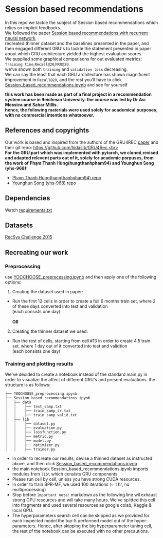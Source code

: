 # Session based recommendations
In this repo we tackle the subject of Session based recommendations which relies on implicit feedbacks.
<br>We followed the paper [Session based recommendations wirh recurrent neural network](https://arxiv.org/pdf/1511.06939),<br>  recreated thinner dataset and the baselines presented in the paper,
and then engaged different GRU's to tackle the statement presented in paper about which GRU architecture yielded the highest evaluation scores.<br>
We supplied some graphical comparisons for out evaluated metrics: `Training time`,`Recall@20`,`MRR@20`.<br> we've shown both `training` and `validation loss` decreasing.<br>
We can say the least that each GRU architecture has shown magnificent improvement in `Recall@20`, and the rest you'll have to click [Session_based_recommendations.ipynb](https://github.com/gilzeevi25/Session_based_recommendations/blob/main/Session_based_recommendations.ipynb) and see for yourself


**this work has been made as part of a final project in a recommendation system course in Reichman University.
the course was led by Dr Asi Messica and Sahar Millis.<br>
hence, the following materials were used solely for academical purposes, with no commercial intentions whatsoever.**
## References and copyrights
Our work is based and inspired from the authors of the GRU4REC  [paper](https://arxiv.org/pdf/1511.06939) and their git repo: https://github.com/hidasib/GRU4Rec.<br><br>
**For the GRU part which was implemented with pytorch, we cloned,revised and adapted relevent parts out of it, solely for academic porpuses, from the work of Phạm Thanh Hùng(hungthanhpham94) and Younghun Song (yhs-968):**
- [Phạm Thanh Hùng(hungthanhpham94) repo](https://github.com/hungthanhpham94/GRU4REC-pytorch)
- [Younghun Song (yhs-968) repo](https://github.com/yhs968/pyGRU4REC)
## Dependencies
Watch [requirements.txt](https://github.com/gilzeevi25/Session_based_recommendations/blob/main/requirements.txt)
## Datasets
[RecSys Challenge 2015](https://www.kaggle.com/chadgostopp/recsys-challenge-2015?select=dataset-README.txt)
## Recreating our work
### Preprocessing
use [YOOCHOOSE_preprocessing.ipynb](https://github.com/gilzeevi25/Session_based_recommendations/blob/main/YOOCHOOSE_preprocessing.ipynb) and then apply one of the following options:
1. Creating the dataset used in paper:
  - Run the first 12 cells in order to create a full 6 months train set, where 2 of these days converted into test and validation<br> (each consists one day)<br><br>
**OR**<br>
2. Creating the thinner dataset we used:
  - Run the rest of cells, starting from cell #13 in order to create 4.5 train set, where 1 day out of it converted into test and validtion<br> (each consists one day)
### Training and plotting results
We've decided to create a notebook instead of the standard main.py in order to visualize the affect of different GRU's and present evaluations.
the structure is as follows:
```
├── YOOCHOOSE_preprocessing.ipynb
├── Session_based_recommendations.ipynb
│   ├── data
│   │    ├── test_samp.txt
│   │    ├── train_samp_tr.txt
│   │    ├── train_samp_valid.txt 
│   ├── lib
│   │    ├── dataset.py
│   │    ├── evaluation.py
│   │    ├── lossfunction.py 
│   │    ├── metric.py
│   │    ├── model.py
│   │    ├── optimizer.py
│   │    ├── trainer.py
```
- In order to recreate our results, devise a thinned dataset as instructed above, and then click [Session_based_recommendations.ipynb](https://github.com/gilzeevi25/Session_based_recommendations/blob/main/Session_based_recommendations.ipynb)
- the main notebook Session_based_recommendations.ipynb imports  modules from `lib\` which consists GRU components
- Please run cell by cell, unless you have strong CUDA resources.
- In order to train BPR-MF, we used 100 iterations (~ 1 hr, no multiprocessing)
- Stop before `Important note!` markdown as the following line wil exhaust strong GPU resources and will take many hours. We've splitted this cell into fragments and used several resources as google colab, Kaggle & local GPU.
- The hyperparameters search cell can be skipped as we provided for each inspected model the top-5 performed model out of the hyper-parameters. Hence, after skipping the big hyperparameter tuning cell, the rest of the notebook can be executed with no other precautions. 

